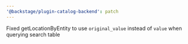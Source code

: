 ```yaml
---
'@backstage/plugin-catalog-backend': patch
---
```


Fixed getLocationByEntity to use `original_value` instead of `value` when querying search table
